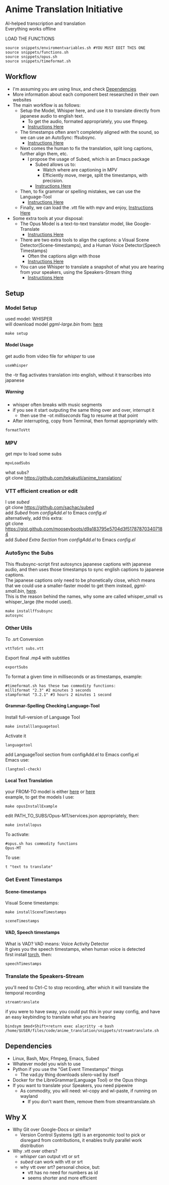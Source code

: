 # Anime Translation Initiative
AI-helped transcription and translation  
Everything works offline  

LOAD THE FUNCTIONS  
```
source snippets/enviromentvariables.sh #YOU MUST EDIT THIS ONE
source snippets/functions.sh
source snippets/opus.sh
source snippets/timeformat.sh
```
## Workflow
- I'm assuming you are using linux, and check [Dependencies](#Dependencies)
- More information about each component best researched in their own websites
- The main workflow is as follows: 
  - Setup the Model, Whisper here, and use it to translate directly from japanese audio to english text.
    - To get the audio, formated appropriately, you use ffmpeg.
    - [Instructions Here](#Model-Usage)
  - The timestamps often aren't completely aligned with the sound, so we can use an AutoSync: ffsubsync.
    - [Instructions Here](#AutoSync-the-Subs)
  - Next comes the human to fix the translation, split long captions, further align them, etc.
    - I propose the usage of Subed, which is an Emacs package
      - Subed allows us to:
        - Watch where are captioning in MPV
        - Efficiently move, merge, split the timestamps, with precision.
      - [Instructions Here](#VTT-efficient-creation-or-edit)
  - Then, to fix grammar or spelling mistakes, we can use the Language-Tool
    - [Instructions Here](#Grammar-Spelling-Checking-Language-Tool)
  - Finally, we can load the .vtt file with mpv and enjoy, [Instructions Here](#MPV)
- Some extra tools at your disposal:
  - The Opus Model is a text-to-text translator model, like Google-Translate
    - [Instructions Here](#Local-Text-Translation)
  - There are two extra tools to align the captions: a Visual Scene Detector(Scene-timestamps), and a Human Voice Detector(Speech Timestamps)
    - Often the captions align with those
    - [Instructions Here](#Get-Event-Timestamps)
  - You can use Whisper to translate a snapshot of what you are hearing from your speakers, using the Speakers-Stream thing
    - [Instructions Here](#Translate-the-Speakers-Stream)
## Setup
### Model Setup
used model: WHISPER  
will download model *ggml-large.bin* from: [here](https://huggingface.co/datasets/ggerganov/whisper.cpp) 
```
make setup
```

#### Model Usage
get audio from video file for *whisper* to use
``` 
useWhisper
``` 
the -tr flag activates translation into english, without it transcribes into japanese
##### Warning
- whisper often breaks with music segments  
- if you see it start outputing the same thing over and over, interrupt it
  - then use the -ot *milliseconds* flag to resume at that point
- After interrupting, copy from Terminal, then format appropriately with:
```
formatToVtt
```
### MPV 
get mpv to load some subs
``` 
mpvLoadSubs
``` 
what subs?  
git clone https://github.com/tekakutli/anime_translation/

### VTT efficient creation or edit
I use *subed*  
git clone https://github.com/sachac/subed  
add *Subed* from *configAdd.el* to Emacs *config.el*  
alternatively, add this extra:  
git clone https://gist.github.com/mooseyboots/d9a183795e5704d3f517878703407184  
add *Subed Extra Section* from *configAdd.el* to Emacs *config.el*  
### AutoSync the Subs
This ffsubsync-script first autosyncs japanese captions with japanese audio, and then uses those timestamps to sync english captions to japanese captions.  
The japanese captions only need to be phonetically close, which means that we could use a smaller-faster model to get them instead, *ggml-small.bin*, [here](https://huggingface.co/datasets/ggerganov/whisper.cpp/tree/main).  
This is the reason behind the names, why some are called whisper_small vs whisper_large (the model used).
```
make installffsubsync
autosync
```
### Other Utils
To .srt Conversion
```
vttToSrt subs.vtt
```
Export final .mp4 with subtitles
```
exportSubs
```
To format a given time in milliseconds or as timestamps, example:
```
#timeformat.sh has these two commodity functions:
milliformat "2.3" #2 minutes 3 seconds
stampformat "3.2.1" #3 hours 2 minutes 1 second
```
#### Grammar-Spelling Checking Language-Tool
Install full-version of Language Tool
```
make installlanguagetool
```
Activate it
```
languagetool
```
add LanguageTool section from configAdd.el to Emacs config.el  
Emacs use:
```
(langtool-check)
```
#### Local Text Translation
your FROM-TO model is either [here](https://github.com/Helsinki-NLP/Opus-MT-train/tree/master/models) or [here](https://github.com/Helsinki-NLP/Tatoeba-Challenge/tree/master/models)  
example, to get the models I use:
```
make opusInstallExample
```
edit PATH_TO_SUBS/Opus-MT/services.json appropriately, then:
```
make installopus
```
To activate:
```
#opus.sh has commodity functions
Opus-MT
```
To use: 
```
t "text to translate"
```
### Get Event Timestamps
#### Scene-timestamps
Visual Scene timestamps:
```
make installSceneTimestamps

sceneTimestamps
```
#### VAD, Speech timestamps
What is VAD? VAD means: Voice Activity Detector  
It gives you the speech timestamps, when human voice is detected  
first install [torch](https://pytorch.org/get-started/locally/), then:
```
speechTimestamps
```
### Translate the Speakers-Stream
you'll need to Ctrl-C to stop recording, after which it will translate the temporal recording
```
streamtranslate
```
if you were to have sway, you could put this in your sway config, and have an easy keybinding to translate what you are hearing

```
bindsym $mod+Shift+return exec alacritty -e bash /home/$USER/files/code/anime_translation/snippets/streamtranslate.sh
```
## Dependencies
- Linux, Bash, Mpv, Ffmpeg, Emacs, Subed
- Whatever model you wish to use
- Python if you use the "Get Event Timestamps" things
  - The vad.py thing downloads silero-vad by itself 
- Docker for the LibreGrammar(Language Tool) or the Opus things
- If you want to translate your Speakers, you need pipewire 
  - As commodity, you will need: wl-copy and wl-paste, if running on wayland
    - If you don't want them, remove them from streamtranslate.sh
## Why X
- Why Git over Google-Docs or similar?  
  - Version Control Systems (git) is an ergonomic tool to pick or disregard from contributions, it enables trully parallel work distribution
- Why .vtt over others?  
  - *whisper* can output vtt or srt  
  - *subed* can work with vtt or srt  
  - why vtt over srt? personal choice, but:
    - vtt has no need for numbers as id
    - seems shorter and more efficient
